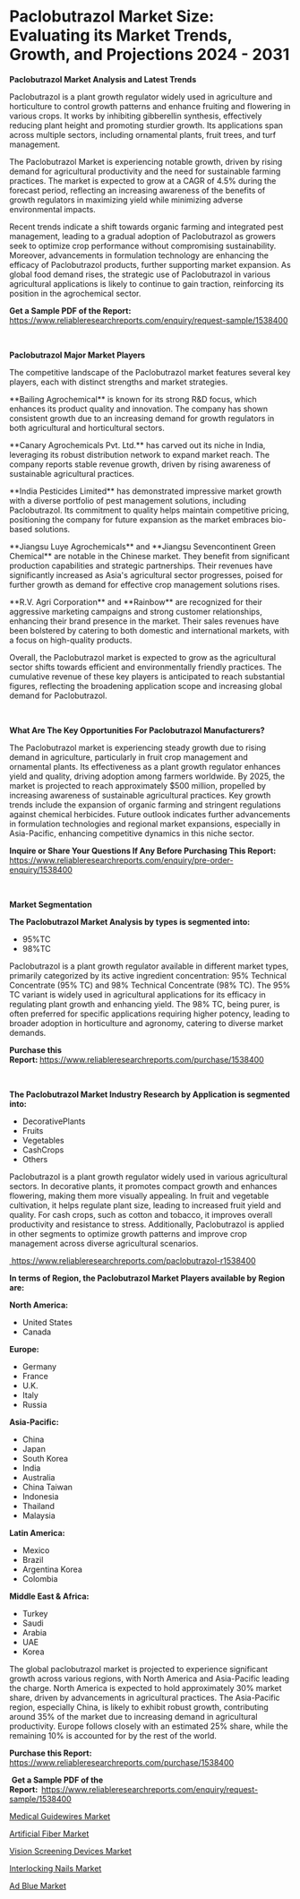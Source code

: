 <p><h1>Paclobutrazol Market Size: Evaluating its Market Trends, Growth, and Projections 2024 - 2031</h1></p><p><strong>Paclobutrazol Market Analysis and Latest Trends</strong></p>
<p><p>Paclobutrazol is a plant growth regulator widely used in agriculture and horticulture to control growth patterns and enhance fruiting and flowering in various crops. It works by inhibiting gibberellin synthesis, effectively reducing plant height and promoting sturdier growth. Its applications span across multiple sectors, including ornamental plants, fruit trees, and turf management.</p><p>The Paclobutrazol Market is experiencing notable growth, driven by rising demand for agricultural productivity and the need for sustainable farming practices. The market is expected to grow at a CAGR of 4.5% during the forecast period, reflecting an increasing awareness of the benefits of growth regulators in maximizing yield while minimizing adverse environmental impacts. </p><p>Recent trends indicate a shift towards organic farming and integrated pest management, leading to a gradual adoption of Paclobutrazol as growers seek to optimize crop performance without compromising sustainability. Moreover, advancements in formulation technology are enhancing the efficacy of Paclobutrazol products, further supporting market expansion. As global food demand rises, the strategic use of Paclobutrazol in various agricultural applications is likely to continue to gain traction, reinforcing its position in the agrochemical sector.</p></p>
<p><strong>Get a Sample PDF of the Report:&nbsp;</strong> <a href="https://www.reliableresearchreports.com/enquiry/request-sample/1538400?utm_campaign=83&utm_medium=2&utm_source=Github&utm_content=ia&utm_term=07112024&utm_id=paclobutrazol">https://www.reliableresearchreports.com/enquiry/request-sample/1538400</a></p>
<p>&nbsp;</p>
<p><strong>Paclobutrazol Major Market Players</strong></p>
<p><p>The competitive landscape of the Paclobutrazol market features several key players, each with distinct strengths and market strategies. </p><p>**Bailing Agrochemical** is known for its strong R&D focus, which enhances its product quality and innovation. The company has shown consistent growth due to an increasing demand for growth regulators in both agricultural and horticultural sectors.</p><p>**Canary Agrochemicals Pvt. Ltd.** has carved out its niche in India, leveraging its robust distribution network to expand market reach. The company reports stable revenue growth, driven by rising awareness of sustainable agricultural practices.</p><p>**India Pesticides Limited** has demonstrated impressive market growth with a diverse portfolio of pest management solutions, including Paclobutrazol. Its commitment to quality helps maintain competitive pricing, positioning the company for future expansion as the market embraces bio-based solutions.</p><p>**Jiangsu Luye Agrochemicals** and **Jiangsu Sevencontinent Green Chemical** are notable in the Chinese market. They benefit from significant production capabilities and strategic partnerships. Their revenues have significantly increased as Asia's agricultural sector progresses, poised for further growth as demand for effective crop management solutions rises.</p><p>**R.V. Agri Corporation** and **Rainbow** are recognized for their aggressive marketing campaigns and strong customer relationships, enhancing their brand presence in the market. Their sales revenues have been bolstered by catering to both domestic and international markets, with a focus on high-quality products.</p><p>Overall, the Paclobutrazol market is expected to grow as the agricultural sector shifts towards efficient and environmentally friendly practices. The cumulative revenue of these key players is anticipated to reach substantial figures, reflecting the broadening application scope and increasing global demand for Paclobutrazol.</p></p>
<p>&nbsp;</p>
<p><strong>What Are The Key Opportunities For Paclobutrazol Manufacturers?</strong></p>
<p><p>The Paclobutrazol market is experiencing steady growth due to rising demand in agriculture, particularly in fruit crop management and ornamental plants. Its effectiveness as a plant growth regulator enhances yield and quality, driving adoption among farmers worldwide. By 2025, the market is projected to reach approximately $500 million, propelled by increasing awareness of sustainable agricultural practices. Key growth trends include the expansion of organic farming and stringent regulations against chemical herbicides. Future outlook indicates further advancements in formulation technologies and regional market expansions, especially in Asia-Pacific, enhancing competitive dynamics in this niche sector.</p></p>
<p><strong>Inquire or Share Your Questions If Any Before Purchasing This Report:</strong> <a href="https://www.reliableresearchreports.com/enquiry/pre-order-enquiry/1538400?utm_campaign=83&utm_medium=2&utm_source=Github&utm_content=ia&utm_term=07112024&utm_id=paclobutrazol">https://www.reliableresearchreports.com/enquiry/pre-order-enquiry/1538400</a></p>
<p>&nbsp;</p>
<p><strong>Market Segmentation</strong></p>
<p><strong>The Paclobutrazol Market Analysis by types is segmented into:</strong></p>
<p><ul><li>95%TC</li><li>98%TC</li></ul></p>
<p><p>Paclobutrazol is a plant growth regulator available in different market types, primarily categorized by its active ingredient concentration: 95% Technical Concentrate (95% TC) and 98% Technical Concentrate (98% TC). The 95% TC variant is widely used in agricultural applications for its efficacy in regulating plant growth and enhancing yield. The 98% TC, being purer, is often preferred for specific applications requiring higher potency, leading to broader adoption in horticulture and agronomy, catering to diverse market demands.</p></p>
<p><strong>Purchase this Report:&nbsp;</strong><a href="https://www.reliableresearchreports.com/purchase/1538400?utm_campaign=83&utm_medium=2&utm_source=Github&utm_content=ia&utm_term=07112024&utm_id=paclobutrazol">https://www.reliableresearchreports.com/purchase/1538400</a></p>
<p>&nbsp;</p>
<p><strong>The Paclobutrazol Market Industry Research by Application is segmented into:</strong></p>
<p><ul><li>DecorativePlants</li><li>Fruits</li><li>Vegetables</li><li>CashCrops</li><li>Others</li></ul></p>
<p><p>Paclobutrazol is a plant growth regulator widely used in various agricultural sectors. In decorative plants, it promotes compact growth and enhances flowering, making them more visually appealing. In fruit and vegetable cultivation, it helps regulate plant size, leading to increased fruit yield and quality. For cash crops, such as cotton and tobacco, it improves overall productivity and resistance to stress. Additionally, Paclobutrazol is applied in other segments to optimize growth patterns and improve crop management across diverse agricultural scenarios.</p></p>
<p><a href="https://www.reliableresearchreports.com/paclobutrazol-r1538400?utm_campaign=83&utm_medium=2&utm_source=Github&utm_content=ia&utm_term=07112024&utm_id=paclobutrazol">&nbsp;https://www.reliableresearchreports.com/paclobutrazol-r1538400</a></p>
<p><strong>In terms of Region, the Paclobutrazol Market Players available by Region are:</strong></p>
<p>
    <p> <strong> North America: </strong>
        <ul>
            <li>United States</li>
            <li>Canada</li>
        </ul>
        </p> 
    <p> <strong> Europe: </strong>
        <ul>
            <li>Germany</li>
            <li>France</li>
            <li>U.K.</li>
            <li>Italy</li>
            <li>Russia</li>
        </ul>
        </p> 
    <p> <strong> Asia-Pacific: </strong>
        <ul>
            <li>China</li>
            <li>Japan</li>
            <li>South Korea</li>
            <li>India</li>
            <li>Australia</li>
            <li>China Taiwan</li>
            <li>Indonesia</li>
            <li>Thailand</li>
            <li>Malaysia</li>
        </ul>
        </p> 
    <p> <strong> Latin America: </strong>
        <ul>
            <li>Mexico</li>
            <li>Brazil</li>
            <li>Argentina Korea</li>
            <li>Colombia</li>
        </ul>
        </p> 
    <p> <strong> Middle East & Africa: </strong>
        <ul>
            <li>Turkey</li>
            <li>Saudi</li>
            <li>Arabia</li>
            <li>UAE</li>
            <li>Korea</li>
        </ul>
    </p>
    </p>
<p><p>The global paclobutrazol market is projected to experience significant growth across various regions, with North America and Asia-Pacific leading the charge. North America is expected to hold approximately 30% market share, driven by advancements in agricultural practices. The Asia-Pacific region, especially China, is likely to exhibit robust growth, contributing around 35% of the market due to increasing demand in agricultural productivity. Europe follows closely with an estimated 25% share, while the remaining 10% is accounted for by the rest of the world.</p></p>
<p><strong>Purchase this Report: </strong><a href="https://www.reliableresearchreports.com/purchase/1538400?utm_campaign=83&utm_medium=2&utm_source=Github&utm_content=ia&utm_term=07112024&utm_id=paclobutrazol">https://www.reliableresearchreports.com/purchase/1538400</a></p>
<p>&nbsp;<strong>Get a Sample PDF of the Report:&nbsp;&nbsp;</strong><a href="https://www.reliableresearchreports.com/enquiry/request-sample/1538400?utm_campaign=83&utm_medium=2&utm_source=Github&utm_content=ia&utm_term=07112024&utm_id=paclobutrazol">https://www.reliableresearchreports.com/enquiry/request-sample/1538400</a></p>
<p><strong></strong></p>
<p><p><a href="https://issuu.com/reportprime-2/docs/medical-guidewires-market-size-2030_7c45e97ba133b8?utm_campaign=83&utm_medium=2&utm_source=Github&utm_content=ia&utm_term=07112024&utm_id=paclobutrazol">Medical Guidewires Market</a></p><p><a href="https://github.com/dowsegmspivadlk/Market-Research-Report-List-1/blob/main/artificial-fiber-market.md?utm_campaign=83&utm_medium=2&utm_source=Github&utm_content=ia&utm_term=07112024&utm_id=paclobutrazol">Artificial Fiber Market</a></p><p><a href="https://issuu.com/reportprime-2/docs/vision-screening-devices-market-siz_be39e318e2acac?utm_campaign=83&utm_medium=2&utm_source=Github&utm_content=ia&utm_term=07112024&utm_id=paclobutrazol">Vision Screening Devices Market</a></p><p><a href="https://issuu.com/reportprime-2/docs/interlocking-nails-market-size-2030_d8dbd1642c70e9?utm_campaign=83&utm_medium=2&utm_source=Github&utm_content=ia&utm_term=07112024&utm_id=paclobutrazol">Interlocking Nails Market</a></p><p><a href="https://github.com/fosters9adames/Market-Research-Report-List-1/blob/main/ad-blue-market.md?utm_campaign=83&utm_medium=2&utm_source=Github&utm_content=ia&utm_term=07112024&utm_id=paclobutrazol">Ad Blue Market</a></p></p>
